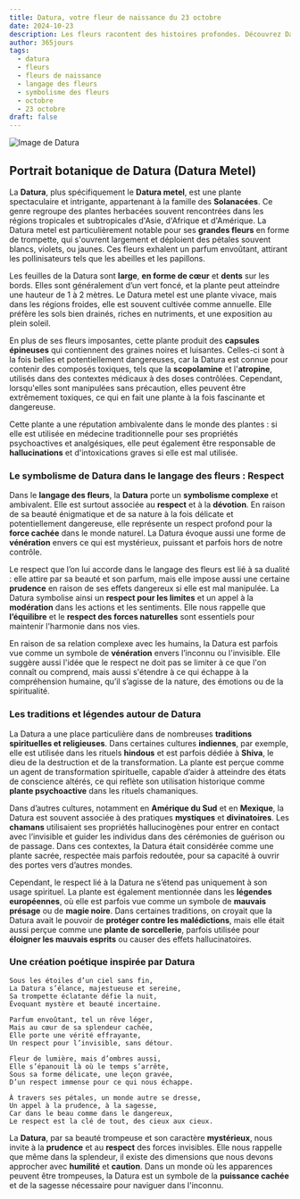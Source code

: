 ```yaml
---
title: Datura, votre fleur de naissance du 23 octobre
date: 2024-10-23
description: Les fleurs racontent des histoires profondes. Découvrez Datura, votre fleur de naissance du 23 octobre, ses symboles et récits fascinants. Plongez dans sa signification et son langage unique dans l'art floral.
author: 365jours
tags:
  - datura
  - fleurs
  - fleurs de naissance
  - langage des fleurs
  - symbolisme des fleurs
  - octobre
  - 23 octobre
draft: false
---
```


![Image de Datura](https://cdn.pixabay.com/photo/2021/09/03/00/54/white-datura-6594773_640.jpg#center)


## Portrait botanique de Datura (Datura Metel)

La **Datura**, plus spécifiquement le **Datura metel**, est une plante spectaculaire et intrigante, appartenant à la famille des **Solanacées**. Ce genre regroupe des plantes herbacées souvent rencontrées dans les régions tropicales et subtropicales d'Asie, d'Afrique et d'Amérique. La Datura metel est particulièrement notable pour ses **grandes fleurs** en forme de trompette, qui s'ouvrent largement et déploient des pétales souvent blancs, violets, ou jaunes. Ces fleurs exhalent un parfum envoûtant, attirant les pollinisateurs tels que les abeilles et les papillons.

Les feuilles de la Datura sont **large**, **en forme de cœur** et **dents** sur les bords. Elles sont généralement d’un vert foncé, et la plante peut atteindre une hauteur de 1 à 2 mètres. Le Datura metel est une plante vivace, mais dans les régions froides, elle est souvent cultivée comme annuelle. Elle préfère les sols bien drainés, riches en nutriments, et une exposition au plein soleil.

En plus de ses fleurs imposantes, cette plante produit des **capsules épineuses** qui contiennent des graines noires et luisantes. Celles-ci sont à la fois belles et potentiellement dangereuses, car la Datura est connue pour contenir des composés toxiques, tels que la **scopolamine** et l'**atropine**, utilisés dans des contextes médicaux à des doses contrôlées. Cependant, lorsqu'elles sont manipulées sans précaution, elles peuvent être extrêmement toxiques, ce qui en fait une plante à la fois fascinante et dangereuse.

Cette plante a une réputation ambivalente dans le monde des plantes : si elle est utilisée en médecine traditionnelle pour ses propriétés psychoactives et analgésiques, elle peut également être responsable de **hallucinations** et d'intoxications graves si elle est mal utilisée.

### Le symbolisme de Datura dans le langage des fleurs : Respect

Dans le **langage des fleurs**, la **Datura** porte un **symbolisme complexe** et ambivalent. Elle est surtout associée au **respect** et à la **dévotion**. En raison de sa beauté énigmatique et de sa nature à la fois délicate et potentiellement dangereuse, elle représente un respect profond pour la **force cachée** dans le monde naturel. La Datura évoque aussi une forme de **vénération** envers ce qui est mystérieux, puissant et parfois hors de notre contrôle.

Le respect que l’on lui accorde dans le langage des fleurs est lié à sa dualité : elle attire par sa beauté et son parfum, mais elle impose aussi une certaine **prudence** en raison de ses effets dangereux si elle est mal manipulée. La Datura symbolise ainsi un **respect pour les limites** et un appel à la **modération** dans les actions et les sentiments. Elle nous rappelle que **l’équilibre** et le **respect des forces naturelles** sont essentiels pour maintenir l'harmonie dans nos vies.

En raison de sa relation complexe avec les humains, la Datura est parfois vue comme un symbole de **vénération** envers l’inconnu ou l'invisible. Elle suggère aussi l'idée que le respect ne doit pas se limiter à ce que l'on connaît ou comprend, mais aussi s'étendre à ce qui échappe à la compréhension humaine, qu’il s’agisse de la nature, des émotions ou de la spiritualité.

### Les traditions et légendes autour de Datura

La Datura a une place particulière dans de nombreuses **traditions spirituelles et religieuses**. Dans certaines cultures **indiennes**, par exemple, elle est utilisée dans les rituels **hindous** et est parfois dédiée à **Shiva**, le dieu de la destruction et de la transformation. La plante est perçue comme un agent de transformation spirituelle, capable d’aider à atteindre des états de conscience altérés, ce qui reflète son utilisation historique comme **plante psychoactive** dans les rituels chamaniques.

Dans d’autres cultures, notamment en **Amérique du Sud** et en **Mexique**, la Datura est souvent associée à des pratiques **mystiques** et **divinatoires**. Les **chamans** utilisaient ses propriétés hallucinogènes pour entrer en contact avec l’invisible et guider les individus dans des cérémonies de guérison ou de passage. Dans ces contextes, la Datura était considérée comme une plante sacrée, respectée mais parfois redoutée, pour sa capacité à ouvrir des portes vers d’autres mondes.

Cependant, le respect lié à la Datura ne s’étend pas uniquement à son usage spirituel. La plante est également mentionnée dans les **légendes européennes**, où elle est parfois vue comme un symbole de **mauvais présage** ou de **magie noire**. Dans certaines traditions, on croyait que la Datura avait le pouvoir de **protéger contre les malédictions**, mais elle était aussi perçue comme une **plante de sorcellerie**, parfois utilisée pour **éloigner les mauvais esprits** ou causer des effets hallucinatoires.

### Une création poétique inspirée par Datura

```
Sous les étoiles d’un ciel sans fin,  
La Datura s’élance, majestueuse et sereine,  
Sa trompette éclatante défie la nuit,  
Évoquant mystère et beauté incertaine.

Parfum envoûtant, tel un rêve léger,  
Mais au cœur de sa splendeur cachée,  
Elle porte une vérité effrayante,  
Un respect pour l’invisible, sans détour.

Fleur de lumière, mais d’ombres aussi,  
Elle s’épanouit là où le temps s’arrête,  
Sous sa forme délicate, une leçon gravée,  
D’un respect immense pour ce qui nous échappe.

À travers ses pétales, un monde autre se dresse,  
Un appel à la prudence, à la sagesse,  
Car dans le beau comme dans le dangereux,  
Le respect est la clé de tout, des cieux aux cieux.
```

La **Datura**, par sa beauté trompeuse et son caractère **mystérieux**, nous invite à la **prudence** et au **respect** des forces invisibles. Elle nous rappelle que même dans la splendeur, il existe des dimensions que nous devons approcher avec **humilité** et **caution**. Dans un monde où les apparences peuvent être trompeuses, la Datura est un symbole de la **puissance cachée** et de la sagesse nécessaire pour naviguer dans l'inconnu.

